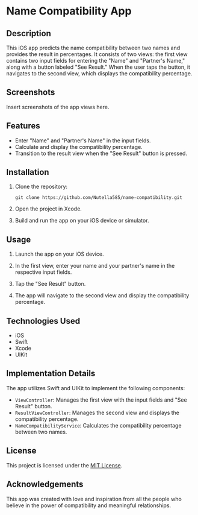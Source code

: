 
# Name Compatibility App

## Description

This iOS app predicts the name compatibility between two names and provides the result in percentages. It consists of two views: the first view contains two input fields for entering the "Name" and "Partner's Name," along with a button labeled "See Result." When the user taps the button, it navigates to the second view, which displays the compatibility percentage.

## Screenshots

Insert screenshots of the app views here.

## Features

- Enter "Name" and "Partner's Name" in the input fields.
- Calculate and display the compatibility percentage.
- Transition to the result view when the "See Result" button is pressed.

## Installation

1. Clone the repository:
   ```
   git clone https://github.com/Nutella585/name-compatibility.git
   ```

2. Open the project in Xcode.

3. Build and run the app on your iOS device or simulator.

## Usage

1. Launch the app on your iOS device.

2. In the first view, enter your name and your partner's name in the respective input fields.

3. Tap the "See Result" button.

4. The app will navigate to the second view and display the compatibility percentage.

## Technologies Used

- iOS
- Swift
- Xcode
- UIKit

## Implementation Details

The app utilizes Swift and UIKit to implement the following components:

- `ViewController`: Manages the first view with the input fields and "See Result" button.
- `ResultViewController`: Manages the second view and displays the compatibility percentage.
- `NameCompatibilityService`: Calculates the compatibility percentage between two names.

## License

This project is licensed under the [MIT License](LICENSE).

## Acknowledgements

This app was created with love and inspiration from all the people who believe in the power of compatibility and meaningful relationships.
